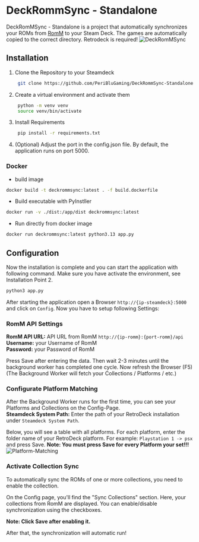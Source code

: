 # DeckRommSync - Standalone
DeckRomMSync - Standalone is a project that automatically synchronizes your ROMs from [RomM](https://github.com/rommapp/romm) to your Steam Deck. 
The games are automatically copied to the correct directory. Retrodeck is required!
![DeckRomMSync](/docs/deckrommsync.png)

## Installation
1. Clone the Repository to your Steamdeck
   ```bash
    git clone https://github.com/PeriBluGaming/DeckRommSync-Standalone.git
   ```

2. Create a virtual environment and activate them
   ```bash
    python -m venv venv
    source venv/bin/activate
   ```

3. Install Requirements
   ```bash
    pip install -r requirements.txt
   ```

4. (Optional) Adjust the port in the config.json file. By default, the application runs on port 5000.

### Docker

- build image
```bash
docker build -t deckrommsync:latest . -f build.dockerfile
```

- Build executable with PyInstller
```bash
docker run -v ./dist:/app/dist deckrommsync:latest
```

- Run directly from docker image
```bash
docker run deckrommsync:latest python3.13 app.py
```

## Configuration
Now the installation is complete and you can start the application with following command. Make sure you have activate the environment, see Installation Point 2.
```bash
python3 app.py
```

After starting the application open a Browser `http://{ip-steamdeck}:5000` and click on `Config`.
Now you have to setup following Settings:

### RomM API Settings
**RomM API URL:** API URL from RomM `http://{ip-romm}:{port-romm}/api`\
**Username:**   your Username of RomM\
**Password:**   your Password of RomM

Press Save after entering the data. Then wait 2-3 minutes until the background worker has completed one cycle. Now refresh the Browser (F5)
(The Background Worker will fetch your Collections / Platforms / etc.)

### Configurate Platform Matching
After the Background Worker runs for the first time, you can see your Platforms and Collections on the Config-Page.\
**Steamdeck System Path:** Enter the path of your RetroDeck installation under `Steamdeck System Path`.

Below, you will see a table with all platforms.
For each platform, enter the folder name of your RetroDeck platform. For example: `Playstation 1 -> psx` and press Save.
**Note: You must press Save for every Platform your set!!!**
![Platform-Matching](/docs/platform_matching.png)

### Activate Collection Sync
To automatically sync the ROMs of one or more collections, you need to enable the collection.

On the Config page, you'll find the "Sync Collections" section. Here, your collections from RomM are displayed. You can enable/disable synchronization using the checkboxes.

**Note: Click Save after enabling it.**

After that, the synchronization will automatic run!
